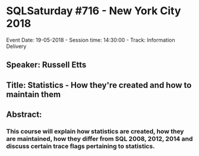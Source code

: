 # SQLSaturday #716 - New York City 2018
Event Date: 19-05-2018 - Session time: 14:30:00 - Track: Information Delivery
## Speaker: Russell Etts
## Title: Statistics - How they're created and how to maintain them
## Abstract:
### This course will explain how statistics are created, how they are maintained, how they differ from SQL 2008, 2012, 2014 and discuss certain trace flags pertaining to statistics.
